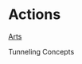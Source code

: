# Actions

[Arts](/storage/emulated/0/Documents/markor/actions/arts/legendAr'Act.md)

Tunneling Concepts


